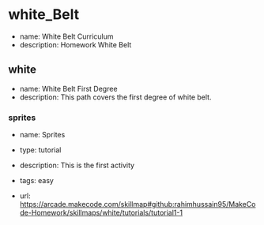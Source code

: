 # white_Belt

* name: White Belt Curriculum
* description: Homework White Belt

## white

* name: White Belt First Degree 
* description: This path covers the first degree of white belt.

### sprites

* name: Sprites
* type: tutorial
* description: This is the first activity
* tags: easy

* url: https://arcade.makecode.com/skillmap#github:rahimhussain95/MakeCode-Homework/skillmaps/white/tutorials/tutorial1-1



